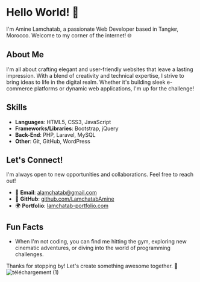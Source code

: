 # Hello World! 👋

I'm Amine Lamchatab, a passionate Web Developer based in Tangier, Morocco. Welcome to my corner of the internet! 🌐

## About Me
I'm all about crafting elegant and user-friendly websites that leave a lasting impression. With a blend of creativity and technical expertise, I strive to bring ideas to life in the digital realm. Whether it's building sleek e-commerce platforms or dynamic web applications, I'm up for the challenge!

## Skills
- **Languages**: HTML5, CSS3, JavaScript
- **Frameworks/Libraries**: Bootstrap, jQuery
- **Back-End**: PHP, Laravel, MySQL
- **Other**: Git, GitHub, WordPress


## Let's Connect!
I'm always open to new opportunities and collaborations. Feel free to reach out!
- 📧 **Email**: [alamchatab@gmail.com](mailto:alamchatab@gmail.com)
- 🔗 **GitHub**: [github.com/LamchatabAmine](https://github.com/LamchatabAmine)
- 🌍 **Portfolio**: [lamchatab-portfolio.com](https://lamchatab-portfolio.com)

## Fun Facts
- When I'm not coding, you can find me hitting the gym, exploring new cinematic adventures, or diving into the world of programming challenges.

Thanks for stopping by! Let's create something awesome together. 🚀
![téléchargement (1)](https://github.com/LamchatabAmine/LamchatabAmine/assets/115695877/74e53ac5-112d-4476-bc52-330fd99fb20b)
